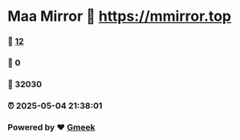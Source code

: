 # Maa Mirror :link: https://mmirror.top 
### :page_facing_up: [12](https://mmirror.top/tag.html) 
### :speech_balloon: 0 
### :hibiscus: 32030 
### :alarm_clock: 2025-05-04 21:38:01 
### Powered by :heart: [Gmeek](https://github.com/Meekdai/Gmeek)
